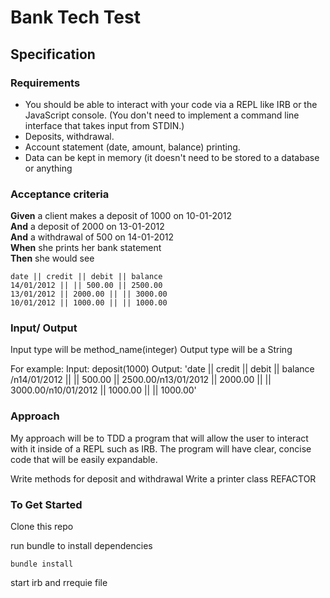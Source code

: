 # Bank Tech Test

## Specification
### Requirements
* You should be able to interact with your code via a REPL like IRB or the JavaScript console. (You don't need to implement a command line interface that takes input from STDIN.)
* Deposits, withdrawal.
* Account statement (date, amount, balance) printing.
* Data can be kept in memory (it doesn't need to be stored to a database or anything

### Acceptance criteria

**Given** a client makes a deposit of 1000 on 10-01-2012  
**And** a deposit of 2000 on 13-01-2012  
**And** a withdrawal of 500 on 14-01-2012  
**When** she prints her bank statement  
**Then** she would see

```
date || credit || debit || balance
14/01/2012 || || 500.00 || 2500.00
13/01/2012 || 2000.00 || || 3000.00
10/01/2012 || 1000.00 || || 1000.00
```
### Input/ Output
Input type will be method_name(integer)
Output type will be a String

For example:
Input: deposit(1000)
Output:
'date || credit || debit || balance /n14/01/2012 || || 500.00 || 2500.00/n13/01/2012 || 2000.00 || || 3000.00/n10/01/2012 || 1000.00 || || 1000.00'

### Approach
My approach will be to TDD a program that will allow the user to interact with it inside of a REPL such as IRB. The program will have clear, concise code that will be easily expandable.

Write methods for deposit and withdrawal
Write a printer class
REFACTOR

### To Get Started
Clone this repo

run bundle to install dependencies

``` bundle install ```

start irb and rrequie file
